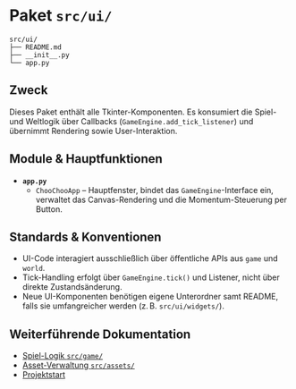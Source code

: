 # Paket `src/ui/`

```text
src/ui/
├── README.md
├── __init__.py
└── app.py
```

## Zweck
Dieses Paket enthält alle Tkinter-Komponenten. Es konsumiert die Spiel- und Weltlogik über Callbacks (`GameEngine.add_tick_listener`) und übernimmt Rendering sowie User-Interaktion.

## Module & Hauptfunktionen
- **`app.py`**
  - `ChooChooApp` – Hauptfenster, bindet das `GameEngine`-Interface ein, verwaltet das Canvas-Rendering und die Momentum-Steuerung per Button.

## Standards & Konventionen
- UI-Code interagiert ausschließlich über öffentliche APIs aus `game` und `world`.
- Tick-Handling erfolgt über `GameEngine.tick()` und Listener, nicht über direkte Zustandsänderung.
- Neue UI-Komponenten benötigen eigene Unterordner samt README, falls sie umfangreicher werden (z. B. `src/ui/widgets/`).

## Weiterführende Dokumentation
- [Spiel-Logik `src/game/`](../game/README.md)
- [Asset-Verwaltung `src/assets/`](../assets/README.md)
- [Projektstart](../../README.md)
